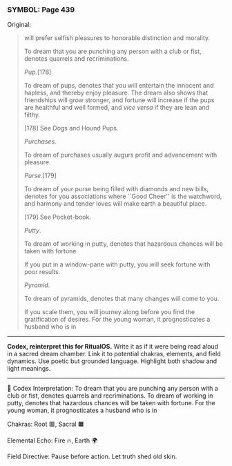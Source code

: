 ### SYMBOL: Page 439

Original:
> will prefer selfish pleasures to honorable distinction and morality.
> 
> 
> To dream that you are punching any person with a club or fist,
> denotes quarrels and recriminations.
> 
> 
> _Pup_.[178]
> 
> 
> To dream of pups, denotes that you will entertain the innocent and hapless,
> and thereby enjoy pleasure. The dream also shows that friendships
> will grow stronger, and fortune will increase if the pups are healthful
> and well formed, and _vice versa_ if they are lean and filthy.
> 
> 
> 
> [178] See Dogs and Hound Pups.
> 
> 
> _Purchases_.
> 
> 
> To dream of purchases usually augurs profit and advancement with pleasure.
> 
> 
> _Purse_.[179]
> 
> 
> To dream of your purse being filled with diamonds and new bills,
> denotes for you associations where ``Good Cheer'' is the watchword,
> and harmony and tender loves will make earth a beautiful place.
> 
> 
> 
> [179] See Pocket-book.
> 
> 
> _Putty_.
> 
> 
> To dream of working in putty, denotes that hazardous chances
> will be taken with fortune.
> 
> 
> If you put in a window-pane with putty, you will seek fortune
> with poor results.
> 
> 
> _Pyramid_.
> 
> 
> To dream of pyramids, denotes that many changes will come to you.
> 
> 
> If you scale them, you will journey along before you find the gratification
> of desires. For the young woman, it prognosticates a husband who is in

---

**Codex, reinterpret this for RitualOS.**
Write it as if it were being read aloud in a sacred dream chamber.
Link it to potential chakras, elements, and field dynamics.
Use poetic but grounded language.
Highlight both shadow and light meanings.

---

🔁 Codex Interpretation:
To dream that you are punching any person with a club or fist, denotes quarrels and recriminations. To dream of working in putty, denotes that hazardous chances will be taken with fortune. For the young woman, it prognosticates a husband who is in

Chakras: Root 🟥, Sacral 🟧

Elemental Echo: Fire 🔥, Earth 🌍

Field Directive: Pause before action. Let truth shed old skin.
